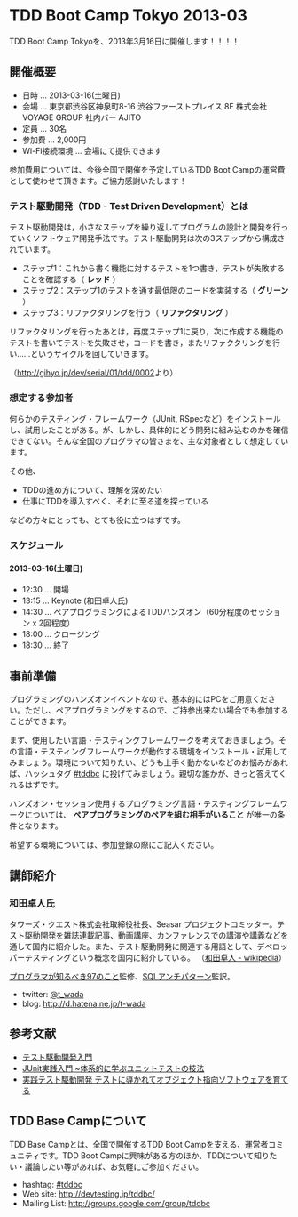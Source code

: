 # TDD Boot Camp Tokyo 2013-03

TDD Boot Camp Tokyoを、2013年3月16日に開催します！！！！

## 開催概要

* 日時 … 2013-03-16(土曜日) 
* 会場 … 東京都渋谷区神泉町8-16 渋谷ファーストプレイス 8F 株式会社 VOYAGE GROUP 社内バー AJITO
* 定員 … 30名
* 参加費 … 2,000円
* Wi-Fi接続環境 … 会場にて提供できます

参加費用については、今後全国で開催を予定しているTDD Boot Campの運営費として使わせて頂きます。ご協力感謝いたします！

### テスト駆動開発（TDD - Test Driven Development）とは


テスト駆動開発は，小さなステップを繰り返してプログラムの設計と開発を行っていくソフトウェア開発手法です。テスト駆動開発は次の3ステップから構成されています。

* ステップ1：これから書く機能に対するテストを1つ書き，テストが失敗することを確認する（ **レッド** ）
* ステップ2：ステップ1のテストを通す最低限のコードを実装する（ **グリーン** ）
* ステップ3：リファクタリングを行う（ **リファクタリング** ）

リファクタリングを行ったあとは，再度ステップ1に戻り，次に作成する機能のテストを書いてテストを失敗させ，コードを書き，またリファクタリングを行い……というサイクルを回していきます。

（<http://gihyo.jp/dev/serial/01/tdd/0002>より）

### 想定する参加者

何らかのテスティング・フレームワーク（JUnit, RSpecなど）をインストールし、試用したことがある。が、しかし、具体的にどう開発に組み込むのかを確信できてない。そんな全国のプログラマの皆さまを、主な対象者として想定しています。

その他、

* TDDの進め方について、理解を深めたい
* 仕事にTDDを導入すべく、それに至る道を探っている

などの方々にとっても、とても役に立つはずです。

### スケジュール

#### 2013-03-16(土曜日)

* 12:30 … 開場
* 13:15 … Keynote (和田卓人氏)
* 14:30 … ペアプログラミングによるTDDハンズオン（60分程度のセッション x 2回程度）
* 18:00 … クロージング
* 18:30 … 終了

## 事前準備

プログラミングのハンズオンイベントなので、基本的にはPCをご用意ください。ただし、ペアプログラミングをするので、ご持参出来ない場合でも参加することができます。

まず、使用したい言語・テスティングフレームワークを考えておきましょう。その言語・テスティングフレームワークが動作する環境をインストール・試用してみましょう。環境について知りたい、どうも上手く動かないなどのお悩みがあれば、ハッシュタグ [#tddbc](https://twitter.com/search?q=%23tddbc) に投げてみましょう。親切な誰かが、きっと答えてくれるはずです。

ハンズオン・セッション使用するプログラミング言語・テスティングフレームワークについては、 **ペアプログラミングのペアを組む相手がいること** が唯一の条件となります。

希望する環境については、参加登録の際にご記入ください。

## 講師紹介

### 和田卓人氏

タワーズ・クエスト株式会社取締役社長、Seasar プロジェクトコミッター。テスト駆動開発を雑誌連載記事、動画講座、カンファレンスでの講演や講義などを通して国内に紹介した。また、テスト駆動開発に関連する用語として、デベロッパーテスティングという概念を国内に紹介している。
（[和田卓人 - wikipedia](http://ja.wikipedia.org/wiki/%E5%92%8C%E7%94%B0%E5%8D%93%E4%BA%BA)）

[プログラマが知るべき97のこと](http://www.amazon.co.jp/%E3%83%97%E3%83%AD%E3%82%B0%E3%83%A9%E3%83%9E%E3%81%8C%E7%9F%A5%E3%82%8B%E3%81%B9%E3%81%8D97%E3%81%AE%E3%81%93%E3%81%A8-%E5%92%8C%E7%94%B0-%E5%8D%93%E4%BA%BA/dp/4873114799)監修、[SQLアンチパターン](http://www.amazon.co.jp/SQL%E3%82%A2%E3%83%B3%E3%83%81%E3%83%91%E3%82%BF%E3%83%BC%E3%83%B3-Bill-Karwin/dp/4873115892)監訳。

* twitter: [@t_wada](https://twitter.com/t_wada)
* blog: <http://d.hatena.ne.jp/t-wada>

## 参考文献

* [テスト駆動開発入門](http://www.amazon.co.jp/%E3%83%86%E3%82%B9%E3%83%88%E9%A7%86%E5%8B%95%E9%96%8B%E7%99%BA%E5%85%A5%E9%96%80-%E3%82%B1%E3%83%B3%E3%83%88-%E3%83%99%E3%83%83%E3%82%AF/dp/4894717115)
* [JUnit実践入門 ~体系的に学ぶユニットテストの技法](http://www.amazon.co.jp/JUnit%E5%AE%9F%E8%B7%B5%E5%85%A5%E9%96%80-~%E4%BD%93%E7%B3%BB%E7%9A%84%E3%81%AB%E5%AD%A6%E3%81%B6%E3%83%A6%E3%83%8B%E3%83%83%E3%83%88%E3%83%86%E3%82%B9%E3%83%88%E3%81%AE%E6%8A%80%E6%B3%95-WEB-PRESS-plus/dp/477415377X)
* [実践テスト駆動開発 テストに導かれてオブジェクト指向ソフトウェアを育てる](http://www.amazon.co.jp/%E5%AE%9F%E8%B7%B5%E3%83%86%E3%82%B9%E3%83%88%E9%A7%86%E5%8B%95%E9%96%8B%E7%99%BA-%E3%83%86%E3%82%B9%E3%83%88%E3%81%AB%E5%B0%8E%E3%81%8B%E3%82%8C%E3%81%A6%E3%82%AA%E3%83%96%E3%82%B8%E3%82%A7%E3%82%AF%E3%83%88%E6%8C%87%E5%90%91%E3%82%BD%E3%83%95%E3%83%88%E3%82%A6%E3%82%A7%E3%82%A2%E3%82%92%E8%82%B2%E3%81%A6%E3%82%8B-Object-Oriented-SELECTION/dp/4798124583)

## TDD Base Campについて

TDD Base Campとは、全国で開催するTDD Boot Campを支える、運営者コミュニティです。TDD Boot Campに興味がある方のほか、TDDについて知りたい・議論したい等があれば、お気軽にご参加ください。

* hashtag: [#tddbc](https://twitter.com/search?q=%23tddbc)
* Web site: <http://devtesting.jp/tddbc/>
* Mailing List: <http://groups.google.com/group/tddbc>

